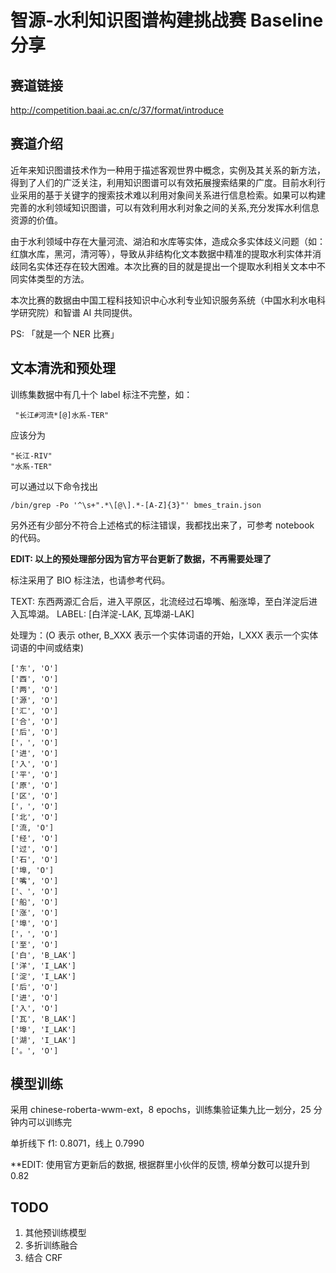 # 智源-水利知识图谱构建挑战赛 Baseline 分享

## 赛道链接

http://competition.baai.ac.cn/c/37/format/introduce

## 赛道介绍

近年来知识图谱技术作为一种用于描述客观世界中概念，实例及其关系的新方法，得到了人们的广泛关注，利用知识图谱可以有效拓展搜索结果的广度。目前水利行业采用的基于关键字的搜索技术难以利用对象间关系进行信息检索。如果可以构建完善的水利领域知识图谱，可以有效利用水利对象之间的关系,充分发挥水利信息资源的价值。

由于水利领域中存在大量河流、湖泊和水库等实体，造成众多实体歧义问题（如：红旗水库，黑河，清河等），导致从非结构化文本数据中精准的提取水利实体并消歧同名实体还存在较大困难。本次比赛的目的就是提出一个提取水利相关文本中不同实体类型的方法。

本次比赛的数据由中国工程科技知识中心水利专业知识服务系统（中国水利水电科学研究院）和智谱 AI 共同提供。

PS: 「就是一个 NER 比赛」

## 文本清洗和预处理

训练集数据中有几十个 label 标注不完整，如：

```
 "长江#河流*[@]水系-TER"
```

应该分为

```
"长江-RIV"
"水系-TER"
```

可以通过以下命令找出 

```
/bin/grep -Po '^\s+".*\[@\].*-[A-Z]{3}"' bmes_train.json
```

另外还有少部分不符合上述格式的标注错误，我都找出来了，可参考 notebook 的代码。

**EDIT: 以上的预处理部分因为官方平台更新了数据，不再需要处理了**

标注采用了 BIO 标注法，也请参考代码。

TEXT: 东西两源汇合后，进入平原区，北流经过石埠嘴、船涨埠，至白洋淀后进入瓦埠湖。
LABEL: [白洋淀-LAK, 瓦埠湖-LAK]

处理为：(O 表示 other, B_XXX 表示一个实体词语的开始，I_XXX 表示一个实体词语的中间或结束)

```
['东', 'O']
['西', 'O']
['两', 'O']
['源', 'O']
['汇', 'O']
['合', 'O']
['后', 'O']
['，', 'O']
['进', 'O']
['入', 'O']
['平', 'O']
['原', 'O']
['区', 'O']
['，', 'O']
['北', 'O']
['流, 'O']
['经', 'O']
['过', 'O']
['石', 'O']
['埠, 'O']
['嘴', 'O']
['、', 'O']
['船', 'O']
['涨', 'O']
['埠', 'O']
['，', 'O']
['至', 'O']
['白', 'B_LAK']
['洋', 'I_LAK']
['淀', 'I_LAK']
['后', 'O']
['进', 'O']
['入', 'O']
['瓦', 'B_LAK']
['埠', 'I_LAK']
['湖', 'I_LAK']
['。', 'O']
```

## 模型训练

采用 chinese-roberta-wwm-ext，8 epochs，训练集验证集九比一划分，25 分钟内可以训练完

单折线下 f1: 0.8071，线上 0.7990

**EDIT: 使用官方更新后的数据, 根据群里小伙伴的反馈, 榜单分数可以提升到 0.82 

## TODO

1. 其他预训练模型
2. 多折训练融合
3. 结合 CRF
